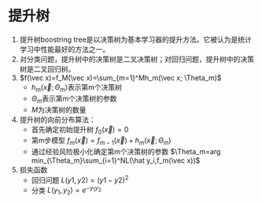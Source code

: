 

# 提升树

1. 提升树boostring tree是以决策树为基本学习器的提升方法。它被认为是统计学习中性能最好的方法之一。
2. 对分类问题，提升树中的决策树是二叉决策树；对回归问题，提升树中的决策树是二叉回归树。
3. $f(\vec x)=f_M(\vec x)=\sum_{m=1}^Mh_m(\vec x; \Theta_m)$
    - $h_m(\vec x; \Theta_m)$表示第m个决策树
    - $\Theta_m$表示第m个决策树的参数
    - $M$为决策树的数量
4. 提升树的向前分布算法：
    - 首先确定初始提升树 $f_0(\vec x)=0$
    - 第m步模型 $f_m(\vec x)=f_{m-1}(\vec x) + h_m(\vec x;\Theta_m)$
    - 通过经验风险极小化确定第m个决策树的参数 $\Theta_m=arg min_{\Theta_m}\sum_{i=1}^NL(\hat y_i,f_m(\vec x))$
5. 损失函数
    - 回归问题 $L(y1,y2)=(y1-y2)^2$
    - 分类 $L(y_1,y_2)=e^{-y_1y_2}$